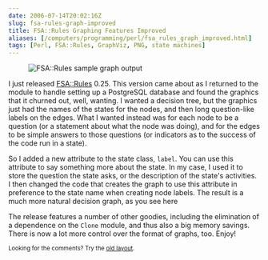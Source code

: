```yaml
--- 
date: 2006-07-14T20:02:16Z
slug: fsa-rules-graph-improved
title: FSA::Rules Graphing Features Improved
aliases: [/computers/programming/perl/fsa_rules_graph_improved.html]
tags: [Perl, FSA::Rules, GraphViz, PNG, state machines]
---
```


<figure><img src="/2006/07/fsa-rules-graph-improved/fsa_rules_sample.png" alt="FSA::Rules sample graph output" /></figure>

<p>I just released <a href="http://search.cpan.org/dist/FSA-Rules/" title="FSA::Rules on CPAN">FSA::Rules</a> 0.25. This version came about as I
returned to the module to handle setting up a PostgreSQL database and found
the graphics that it churned out, well, wanting. I wanted a decision tree, but
the graphics just had the names of the states for the nodes, and then long
question-like labels on the edges. What I wanted instead was for each node to
be a question (or a statement about what the node was doing), and for the
edges to be simple answers to those questions (or indicators as to the success
of the code run in a state).</p>

<p>So I added a new attribute to the state class, <code>label</code>. You can
use this attribute to say something more about the state. In my case, I used
it to store the question the state asks, or the description of the state's
activities. I then changed the code that creates the graph to use this
attribute in preference to the state name when creating node labels. The
result is a much more natural decision graph, as you see here</p>

<p>The release features a number of other goodies, including the elimination
of a dependence on the <code>Clone</code> module, and thus also a big memory
savings. There is now a lot more control over the format of graphs, too.
Enjoy!</p>

<p class="past"><small>Looking for the comments? Try the <a rel="nofollow" href="//past.justatheory.com/computers/programming/perl/fsa_rules_graph_improved.html">old layout</a>.</small></p>
